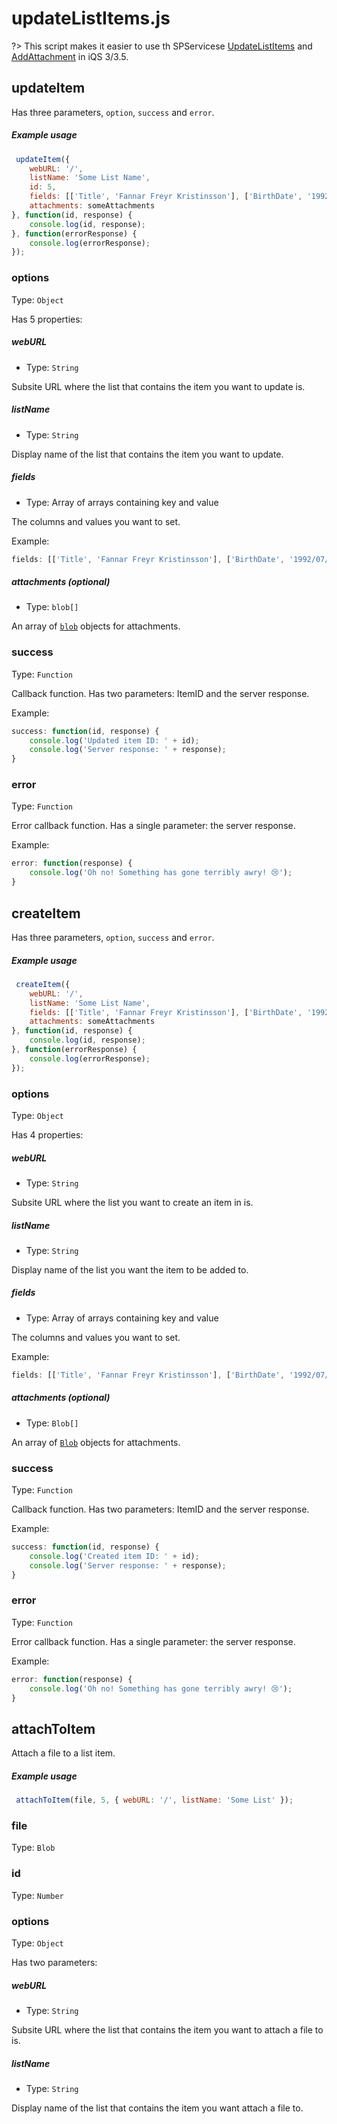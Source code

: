 # **updateListItems.js**

?> This script makes it easier to use th SPServicese [UpdateListItems](http://sympmarc.github.io/SPServices/core/web-services/Lists/UpdateListItems.html) and [AddAttachment](https://sympmarc.github.io/SPServices/core/web-services/Lists.html#:~:text=Introduced-,AddAttachment,-%5BwebURL%5D%2C%20listName%2C%20listItemID) in iQS 3/3.5.

## updateItem

Has three parameters, `option`, `success` and `error`.

##### Example usage
```js
 updateItem({
	webURL: '/',
	listName: 'Some List Name',
	id: 5,
	fields: [['Title', 'Fannar Freyr Kristinsson'], ['BirthDate', '1992/07/16']],
	attachments: someAttachments
}, function(id, response) {
	console.log(id, response);
}, function(errorResponse) {
	console.log(errorResponse);
});
```

### options

Type: `Object`

Has 5 properties:

##### webURL

- Type: `String`

Subsite URL where the list that contains the item you want to update is.

##### listName

- Type: `String`

Display name of the list that contains the item you want to update.

##### fields

- Type: Array of arrays containing key and value

The columns and values you want to set.

Example:
```js
fields: [['Title', 'Fannar Freyr Kristinsson'], ['BirthDate', '1992/07/16']]
```

##### attachments (optional)

- Type: `blob[]`

An array of [`blob`](https://developer.mozilla.org/en-US/docs/Web/API/Blob) objects for attachments.

### success

Type: `Function`

Callback function. Has two parameters: ItemID and the server response.

Example:
```js
success: function(id, response) {
	console.log('Updated item ID: ' + id);
	console.log('Server response: ' + response);
}
```

### error

Type: `Function`

Error callback function. Has a single parameter: the server response.

Example:
```js
error: function(response) {
	console.log('Oh no! Something has gone terribly awry! 😢');
}
```

## createItem

Has three parameters, `option`, `success` and `error`.

##### Example usage
```js
 createItem({
	webURL: '/',
	listName: 'Some List Name',
	fields: [['Title', 'Fannar Freyr Kristinsson'], ['BirthDate', '1992/07/16']],
	attachments: someAttachments
}, function(id, response) {
	console.log(id, response);
}, function(errorResponse) {
	console.log(errorResponse);
});
```

### options

Type: `Object`

Has 4 properties:

##### webURL

- Type: `String`

Subsite URL where the list you want to create an item in is.

##### listName

- Type: `String`

Display name of the list you want the item to be added to.

##### fields

- Type: Array of arrays containing key and value

The columns and values you want to set.

Example:
```js
fields: [['Title', 'Fannar Freyr Kristinsson'], ['BirthDate', '1992/07/16']]
```

##### attachments (optional)

- Type: `Blob[]`

An array of [`Blob`](https://developer.mozilla.org/en-US/docs/Web/API/Blob) objects for attachments.

### success

Type: `Function`

Callback function. Has two parameters: ItemID and the server response.

Example:
```js
success: function(id, response) {
	console.log('Created item ID: ' + id);
	console.log('Server response: ' + response);
}
```

### error

Type: `Function`

Error callback function. Has a single parameter: the server response.

Example:
```js
error: function(response) {
	console.log('Oh no! Something has gone terribly awry! 😢');
}
```

## attachToItem

Attach a file to a list item.

##### Example usage
```js
 attachToItem(file, 5, { webURL: '/', listName: 'Some List' });
```

### file

Type: `Blob`

### id

Type: `Number`

### options

Type: `Object`

Has two parameters:

##### webURL

- Type: `String`

Subsite URL where the list that contains the item you want to attach a file to is.

##### listName

- Type: `String`

Display name of the list that contains the item you want attach a file to.
